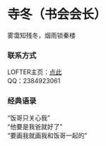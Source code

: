 ﻿<html>
  <head/>
  <body>
<h1>寺冬（书会会长）</h1>
雾霭知残冬，烟雨锁秦楼
<h3>联系方式</h3>
LOFTER主页：<a href="https://16067566.lofter.com">点此</a><br>
QQ：2384923061
<h3>经典语录</h3>
“饭哥只关心我”<br>
“他要是我爸就好了”<br>
“要画我就画我和饭哥一起的”
  </body>
</html>

